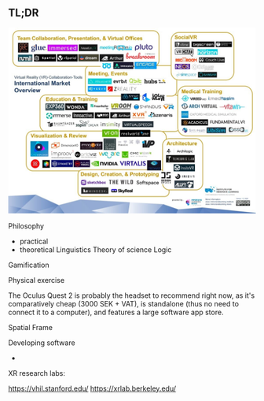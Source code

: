 ## TL;DR

![Alt text](img/vr-vendors.jpg?raw=true "Optional Title")


Philosophy
  - practical
  - theoretical
Linguistics
Theory of science
Logic

Gamification

Physical exercise


The Oculus Quest 2 is probably the headset to recommend right now, as it's comparatively cheap (3000 SEK + VAT), is standalone (thus no need to connect it to a computer), and features a large software app store.


Spatial
Frame


Developing software

- 


XR research labs:

https://vhil.stanford.edu/
https://xrlab.berkeley.edu/




